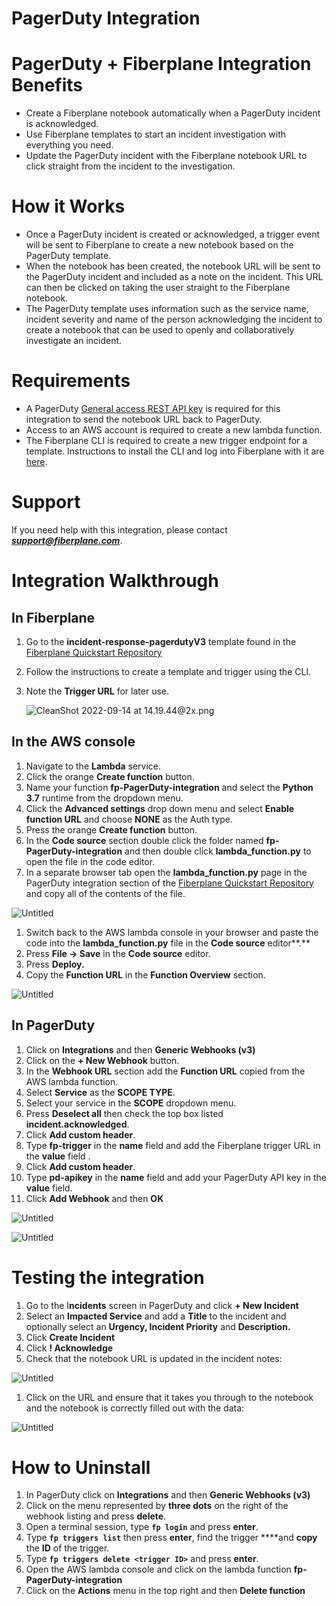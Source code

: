 # PagerDuty Integration

# PagerDuty + Fiberplane Integration Benefits

- Create a Fiberplane notebook automatically when a PagerDuty incident is acknowledged.
- Use Fiberplane templates to start an incident investigation with everything you need.
- Update the PagerDuty incident with the Fiberplane notebook URL to click straight from the incident to the investigation.

# How it Works

- Once a PagerDuty incident is created or acknowledged, a trigger event will be sent to Fiberplane to create a new notebook based on the PagerDuty template.
- When the notebook has been created, the notebook URL will be sent to the PagerDuty incident and included as a note on the incident. This URL can then be clicked on taking the user straight to the Fiberplane notebook.
- The PagerDuty template uses information such as the service name, incident severity and name of the person acknowledging the incident to create a notebook that can be used to openly and collaboratively investigate an incident.

# Requirements

- A PagerDuty [General access REST API key](https://support.pagerduty.com/docs/api-access-keys#section-generate-a-general-access-rest-api-key) is required for this integration to send the notebook URL back to PagerDuty.
- Access to an AWS account is required to create a new lambda function.
- The Fiberplane CLI is required to create a new trigger endpoint for a template. Instructions to install the CLI and log into Fiberplane with it are [here](https://docs.fiberplane.com/cli).

# Support

If you need help with this integration, please contact ***[support@fiberplane.com](mailto:support@fiberplane.com)***.

# Integration Walkthrough

## In Fiberplane

1. Go to the **incident-response-pagerdutyV3** template found in the [Fiberplane Quickstart Repository](https://github.com/fiberplane/quickstart/tree/main/templates/incident-response-pagerdutyV3)
2. Follow the instructions to create a template and trigger using the CLI.
3. Note the **Trigger URL** for later use.
    
    ![CleanShot 2022-09-14 at 14.19.44@2x.png](PagerDuty%20Integration%20684aba36f974468093868cba513b6b38/CleanShot_2022-09-14_at_14.19.442x.png)
    

## In the AWS console

1. Navigate to the **Lambda** service.
2. Click the orange **Create function** button.
3. Name your function **fp-PagerDuty-integration** and select the **Python 3.7** runtime from the dropdown menu.
4. Click the **Advanced settings** drop down menu and select **Enable function URL** and choose **NONE** as the Auth type.
5. Press the orange **Create function** button.
6. In the **Code source** section double click the folder named **fp-PagerDuty-integration** and then double click **lambda_function.py** to open the file in the code editor.
7. In a separate browser tab open the **lambda_function.py** page in the PagerDuty integration section of the [Fiberplane Quickstart Repository](https://raw.githubusercontent.com/fiberplane/quickstart/main/integrations/PagerDuty/lambda_function.py) and copy all of the contents of the file.

![Untitled](PagerDuty%20Integration%20684aba36f974468093868cba513b6b38/Untitled.png)

1. Switch back to the AWS lambda console in your browser and paste the code into the **lambda_function.py** file in the **Code source** editor**.**
2. Press **File → Save** in the **Code source** editor. 
3. Press **Deploy.**
4. Copy the **Function URL** in the **Function Overview** section.

![Untitled](PagerDuty%20Integration%20684aba36f974468093868cba513b6b38/Untitled%201.png)

## In PagerDuty

1. Click on **Integrations** and then **Generic Webhooks (v3)**
2. Click on the **+ New Webhook** button.
3. In the **Webhook URL** section add the **Function URL** copied from the AWS lambda function.
4. Select **Service** as the **SCOPE TYPE**.
5. Select your service in the **SCOPE** dropdown menu.
6. Press **Deselect all** then check the top box listed **incident.acknowledged**.
7. Click **Add custom header**.
8. Type **fp-trigger** in the **name** field and add the Fiberplane trigger URL in the **value** field .
9. Click **Add custom header**.
10. Type **pd-apikey** in the **name** field and add your PagerDuty API key in the **value** field.
11. Click **Add Webhook** and then **OK**

![Untitled](PagerDuty%20Integration%20684aba36f974468093868cba513b6b38/Untitled%202.png)

![Untitled](PagerDuty%20Integration%20684aba36f974468093868cba513b6b38/Untitled%203.png)

# Testing the integration

1. Go to the I**ncidents** screen in PagerDuty and click **+ New Incident**
2. Select an **Impacted Service** and add a **Title** to the incident and optionally select an **Urgency, Incident Priority** and **Description.**
3. Click **Create Incident** 
4. Click **! Acknowledge**
5. Check that the notebook URL is updated in the incident notes:

![Untitled](PagerDuty%20Integration%20684aba36f974468093868cba513b6b38/Untitled%204.png)

1. Click on the URL and ensure that it takes you through to the notebook and the notebook is correctly filled out with the data:

![Untitled](PagerDuty%20Integration%20684aba36f974468093868cba513b6b38/Untitled%205.png)

# How to Uninstall

1. In PagerDuty click on **Integrations** and then **Generic Webhooks (v3)**
2. Click on the menu represented by **three dots** on the right of the webhook listing and press **delete**.
3. Open a terminal session, type **`fp login`** and press **enter**.
4. Type **`fp triggers list`** then press **enter**, find the trigger ****and **copy** the **ID** of the trigger.
5. Type **`fp triggers delete <trigger ID>`** and press **enter**.
6. Open the AWS lambda console and click on the lambda function **fp-PagerDuty-integration**
7. Click on the **Actions** menu in the top right and then **Delete function**